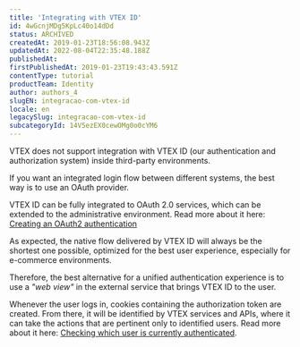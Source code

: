 ```yaml
---
title: 'Integrating with VTEX ID'
id: 4wGcnjMDg5KpLc40o14dDd
status: ARCHIVED
createdAt: 2019-01-23T18:56:08.943Z
updatedAt: 2022-08-04T22:35:48.188Z
publishedAt: 
firstPublishedAt: 2019-01-23T19:43:43.591Z
contentType: tutorial
productTeam: Identity
author: authors_4
slugEN: integracao-com-vtex-id
locale: en
legacySlug: integracao-com-vtex-id
subcategoryId: 14V5ezEX0cewOMg0o0cYM6
---
```


VTEX does not support integration with VTEX ID (our authentication and authorization system) inside third-party environments.

If you want an integrated login flow between different systems, the best way is to use an OAuth provider.

VTEX ID can be fully integrated to OAuth 2.0 services, which can be extended to the administrative environment. Read more about it here: [Creating an OAuth2 authentication](/en/faq/creating-an-oauth2-authentication)

As expected, the native flow delivered by VTEX ID will always be the shortest one possible, optimized for the best user experience, especially for e-commerce environments.

Therefore, the best alternative for a unified authentication experience is to use a _"web view"_ in the external service that brings VTEX ID to the user.

Whenever the user logs in, cookies containing the authorization token are created. From there, it will be identified by VTEX services and APIs, where it can take the actions that are pertinent only to identified users. Read more about it here: [Checking which user is currently authenticated](https://help.vtex.com/tutorial/checking-which-user-is-currently-authenticated--4vLALC0yrsJydfaY56Zshq).
